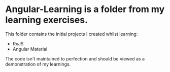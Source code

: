 # Angular-Learning is a folder from my learning exercises.

This folder contains the initial projects I created whilst learning:
- RxJS
- Angular Material

The code isn't maintained to perfection and should be viewed as a demonstration of my learnings.